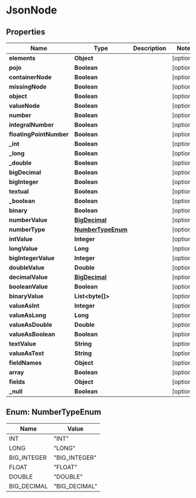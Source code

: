 # JsonNode

## Properties
Name | Type | Description | Notes
------------ | ------------- | ------------- | -------------
**elements** | **Object** |  |  [optional]
**pojo** | **Boolean** |  |  [optional]
**containerNode** | **Boolean** |  |  [optional]
**missingNode** | **Boolean** |  |  [optional]
**object** | **Boolean** |  |  [optional]
**valueNode** | **Boolean** |  |  [optional]
**number** | **Boolean** |  |  [optional]
**integralNumber** | **Boolean** |  |  [optional]
**floatingPointNumber** | **Boolean** |  |  [optional]
**_int** | **Boolean** |  |  [optional]
**_long** | **Boolean** |  |  [optional]
**_double** | **Boolean** |  |  [optional]
**bigDecimal** | **Boolean** |  |  [optional]
**bigInteger** | **Boolean** |  |  [optional]
**textual** | **Boolean** |  |  [optional]
**_boolean** | **Boolean** |  |  [optional]
**binary** | **Boolean** |  |  [optional]
**numberValue** | [**BigDecimal**](BigDecimal.md) |  |  [optional]
**numberType** | [**NumberTypeEnum**](#NumberTypeEnum) |  |  [optional]
**intValue** | **Integer** |  |  [optional]
**longValue** | **Long** |  |  [optional]
**bigIntegerValue** | **Integer** |  |  [optional]
**doubleValue** | **Double** |  |  [optional]
**decimalValue** | [**BigDecimal**](BigDecimal.md) |  |  [optional]
**booleanValue** | **Boolean** |  |  [optional]
**binaryValue** | **List&lt;byte[]&gt;** |  |  [optional]
**valueAsInt** | **Integer** |  |  [optional]
**valueAsLong** | **Long** |  |  [optional]
**valueAsDouble** | **Double** |  |  [optional]
**valueAsBoolean** | **Boolean** |  |  [optional]
**textValue** | **String** |  |  [optional]
**valueAsText** | **String** |  |  [optional]
**fieldNames** | **Object** |  |  [optional]
**array** | **Boolean** |  |  [optional]
**fields** | **Object** |  |  [optional]
**_null** | **Boolean** |  |  [optional]

<a name="NumberTypeEnum"></a>
## Enum: NumberTypeEnum
Name | Value
---- | -----
INT | &quot;INT&quot;
LONG | &quot;LONG&quot;
BIG_INTEGER | &quot;BIG_INTEGER&quot;
FLOAT | &quot;FLOAT&quot;
DOUBLE | &quot;DOUBLE&quot;
BIG_DECIMAL | &quot;BIG_DECIMAL&quot;
